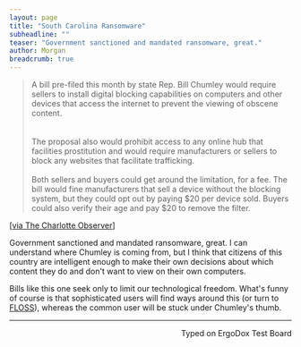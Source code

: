 ```yaml
---
layout: page
title: "South Carolina Ransomware"
subheadline: ""
teaser: "Government sanctioned and mandated ransomware, great."
author: Morgan
breadcrumb: true
---
```


> A bill pre-filed this month by state Rep. Bill Chumley would require sellers to install digital blocking capabilities on computers and other devices that access the internet to prevent the viewing of obscene content.    
<br><br>
The proposal also would prohibit access to any online hub that facilities prostitution and would require manufacturers or sellers to block any websites that facilitate trafficking.
<br><br>
Both sellers and buyers could get around the limitation, for a fee. The bill would fine manufacturers that sell a device without the blocking system, but they could opt out by paying $20 per device sold. Buyers could also verify their age and pay $20 to remove the filter.

[[via The Charlotte Observer](http://www.charlotteobserver.com/news/local/article121673402.html)]

Government sanctioned and mandated ransomware, great. I can understand where Chumley is coming from, but I think that citizens of this country are intelligent enough to make their own decisions about which content they do and don't want to view on their own computers.

Bills like this one seek only to limit our technological freedom. What's funny of course is that sophisticated users will find ways around this (or turn to [FLOSS](https://en.wikipedia.org/wiki/Free_and_open-source_software)), whereas the common user will be stuck under Chumley's thumb.

---
<p align="right">Typed on ErgoDox Test Board</p>
